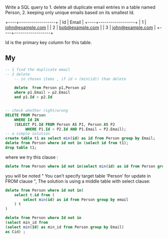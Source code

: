 Write a SQL query to 
    1. delete all duplicate email entries in a table named Person, 
    2. keeping only unique emails based on its smallest Id.

+----+------------------+
| Id | Email            |
+----+------------------+
| 1  | john@example.com |
| 2  | bob@example.com  |
| 3  | john@example.com |
+----+------------------+

Id is the primary key column for this table.


## My

```sql
-- 1 find the duplicate email
-- 2 delete
    -- in chosen items , if id > (min(id)) than delete

    delete  from Person p1,Person p2
    where p1.Email = p2.Email
    and p1.Id > p2.Id


-- check whether right/wrong
DELETE FROM Person
    WHERE Id IN
    (SELECT P1.Id FROM Person AS P1, Person AS P2 
	     WHERE P1.Id > P2.Id AND P1.Email = P2.Email);
-- a simple solution
create table t1 as select min(id) as id from Person group by Email;
delete from Person where id not in (select id from t1);
drop table t1;
```


where we try this clause :
```sql
delete from Person where id not in(select min(id) as id from Person group by email)
```
you will be noted " You can’t specify target table ‘Person’ for update in FROM clause ",
The solution is using a middle table with select clause:
```sql
delete from Person where id not in( 
    select t.id from (
        select min(id) as id from Person group by email
    ) t
)
```


```sql
delete from Person where Id not in 
(select min_id from 
(select min(Id) as min_id from Person group by Email) 
as Cid) ;
```